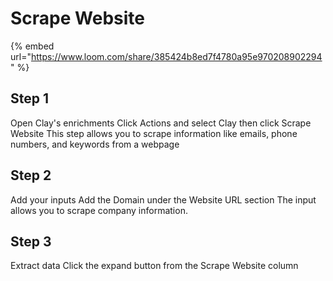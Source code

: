 # Scrape Website

{% embed url="https://www.loom.com/share/385424b8ed7f4780a95e970208902294" %}

## Step 1

Open Clay's enrichments Click Actions and select Clay then click Scrape Website This step allows you to scrape information like emails, phone numbers, and keywords from a webpage

## Step 2

Add your inputs Add the Domain under the Website URL section The input allows you to scrape company information.

## Step 3&#x20;

Extract data Click the expand button from the Scrape Website column

